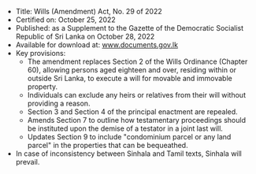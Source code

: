 - Title: Wills (Amendment) Act, No. 29 of 2022
- Certified on: October 25, 2022
- Published: as a Supplement to the Gazette of the Democratic Socialist Republic of Sri Lanka on October 28, 2022
- Available for download at: www.documents.gov.lk
- Key provisions:
  - The amendment replaces Section 2 of the Wills Ordinance (Chapter 60), allowing persons aged eighteen and over, residing within or outside Sri Lanka, to execute a will for movable and immovable property.
  - Individuals can exclude any heirs or relatives from their will without providing a reason.
  - Section 3 and Section 4 of the principal enactment are repealed.
  - Amends Section 7 to outline how testamentary proceedings should be instituted upon the demise of a testator in a joint last will.
  - Updates Section 9 to include "condominium parcel or any land parcel" in the properties that can be bequeathed.
- In case of inconsistency between Sinhala and Tamil texts, Sinhala will prevail.